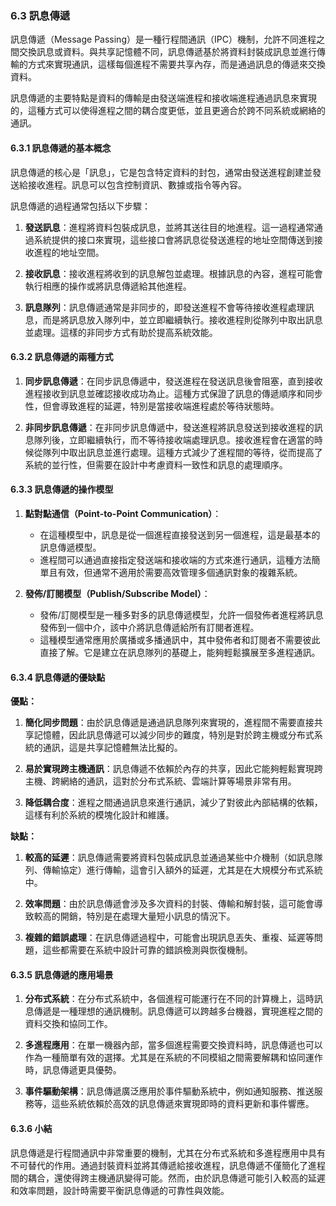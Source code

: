 ### 6.3 訊息傳遞

訊息傳遞（Message Passing）是一種行程間通訊（IPC）機制，允許不同進程之間交換訊息或資料。與共享記憶體不同，訊息傳遞基於將資料封裝成訊息並進行傳輸的方式來實現通訊，這樣每個進程不需要共享內存，而是通過訊息的傳遞來交換資料。

訊息傳遞的主要特點是資料的傳輸是由發送端進程和接收端進程通過訊息來實現的，這種方式可以使得進程之間的耦合度更低，並且更適合於跨不同系統或網絡的通訊。

#### 6.3.1 訊息傳遞的基本概念

訊息傳遞的核心是「訊息」，它是包含特定資料的封包，通常由發送進程創建並發送給接收進程。訊息可以包含控制資訊、數據或指令等內容。

訊息傳遞的過程通常包括以下步驟：

1. **發送訊息**：進程將資料包裝成訊息，並將其送往目的地進程。這一過程通常通過系統提供的接口來實現，這些接口會將訊息從發送進程的地址空間傳送到接收進程的地址空間。

2. **接收訊息**：接收進程將收到的訊息解包並處理。根據訊息的內容，進程可能會執行相應的操作或將訊息傳遞給其他進程。

3. **訊息隊列**：訊息傳遞通常是非同步的，即發送進程不會等待接收進程處理訊息，而是將訊息放入隊列中，並立即繼續執行。接收進程則從隊列中取出訊息並處理。這樣的非同步方式有助於提高系統效能。

#### 6.3.2 訊息傳遞的兩種方式

1. **同步訊息傳遞**：在同步訊息傳遞中，發送進程在發送訊息後會阻塞，直到接收進程接收到訊息並確認接收成功為止。這種方式保證了訊息的傳遞順序和同步性，但會導致進程的延遲，特別是當接收端進程處於等待狀態時。

2. **非同步訊息傳遞**：在非同步訊息傳遞中，發送進程將訊息發送到接收進程的訊息隊列後，立即繼續執行，而不等待接收端處理訊息。接收進程會在適當的時候從隊列中取出訊息並進行處理。這種方式減少了進程間的等待，從而提高了系統的並行性，但需要在設計中考慮資料一致性和訊息的處理順序。

#### 6.3.3 訊息傳遞的操作模型

1. **點對點通信（Point-to-Point Communication）**：
   - 在這種模型中，訊息是從一個進程直接發送到另一個進程，這是最基本的訊息傳遞模型。
   - 進程間可以通過直接指定發送端和接收端的方式來進行通訊，這種方法簡單且有效，但通常不適用於需要高效管理多個通訊對象的複雜系統。

2. **發佈/訂閱模型（Publish/Subscribe Model）**：
   - 發佈/訂閱模型是一種多對多的訊息傳遞模型，允許一個發佈者進程將訊息發佈到一個中介，該中介將訊息傳遞給所有訂閱者進程。
   - 這種模型通常應用於廣播或多播通訊中，其中發佈者和訂閱者不需要彼此直接了解。它是建立在訊息隊列的基礎上，能夠輕鬆擴展至多進程通訊。

#### 6.3.4 訊息傳遞的優缺點

**優點：**

1. **簡化同步問題**：由於訊息傳遞是通過訊息隊列來實現的，進程間不需要直接共享記憶體，因此訊息傳遞可以減少同步的難度，特別是對於跨主機或分布式系統的通訊，這是共享記憶體無法比擬的。
   
2. **易於實現跨主機通訊**：訊息傳遞不依賴於內存的共享，因此它能夠輕鬆實現跨主機、跨網絡的通訊，這對於分布式系統、雲端計算等場景非常有用。

3. **降低耦合度**：進程之間通過訊息來進行通訊，減少了對彼此內部結構的依賴，這樣有利於系統的模塊化設計和維護。

**缺點：**

1. **較高的延遲**：訊息傳遞需要將資料包裝成訊息並通過某些中介機制（如訊息隊列、傳輸協定）進行傳輸，這會引入額外的延遲，尤其是在大規模分布式系統中。

2. **效率問題**：由於訊息傳遞會涉及多次資料的封裝、傳輸和解封裝，這可能會導致較高的開銷，特別是在處理大量短小訊息的情況下。

3. **複雜的錯誤處理**：在訊息傳遞過程中，可能會出現訊息丟失、重複、延遲等問題，這些都需要在系統中設計可靠的錯誤檢測與恢復機制。

#### 6.3.5 訊息傳遞的應用場景

1. **分布式系統**：在分布式系統中，各個進程可能運行在不同的計算機上，這時訊息傳遞是一種理想的通訊機制。訊息傳遞可以跨越多台機器，實現進程之間的資料交換和協同工作。

2. **多進程應用**：在單一機器內部，當多個進程需要交換資料時，訊息傳遞也可以作為一種簡單有效的選擇。尤其是在系統的不同模組之間需要解耦和協同運作時，訊息傳遞更具優勢。

3. **事件驅動架構**：訊息傳遞廣泛應用於事件驅動系統中，例如通知服務、推送服務等，這些系統依賴於高效的訊息傳遞來實現即時的資料更新和事件響應。

#### 6.3.6 小結

訊息傳遞是行程間通訊中非常重要的機制，尤其在分布式系統和多進程應用中具有不可替代的作用。通過封裝資料並將其傳遞給接收進程，訊息傳遞不僅簡化了進程間的耦合，還使得跨主機通訊變得可能。然而，由於訊息傳遞可能引入較高的延遲和效率問題，設計時需要平衡訊息傳遞的可靠性與效能。